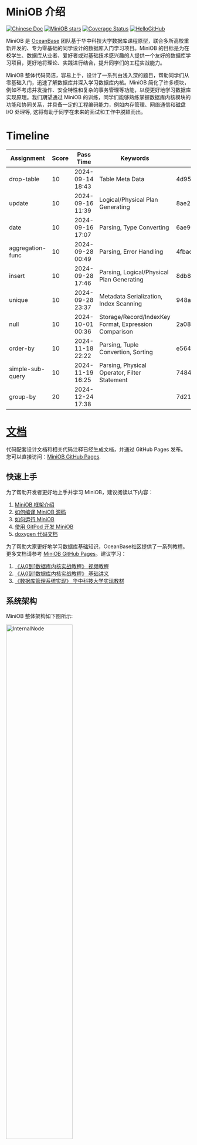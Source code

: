 # MiniOB 介绍

<div align="left">

[![Chinese Doc](https://img.shields.io/badge/文档-简体中文-blue)](https://oceanbase.github.io/miniob/)
[![MiniOB stars](https://img.shields.io/badge/dynamic/json?color=blue&label=stars&query=stargazers_count&url=https%3A%2F%2Fapi.github.com%2Frepos%2Foceanbase%2Fminiob)](https://github.com/oceanbase/miniob)
[![Coverage Status](https://codecov.io/gh/oceanbase/miniob/branch/main/graph/badge.svg)](https://codecov.io/gh/oceanbase/miniob)
[![HelloGitHub](https://abroad.hellogithub.com/v1/widgets/recommend.svg?rid=62efc8a5bbb64a9fbb1ebb7703446f36&claim_uid=AptH8D2YM3rCGL9&theme=small)](https://hellogithub.com/repository/62efc8a5bbb64a9fbb1ebb7703446f36)

</div>

MiniOB 是 [OceanBase](https://github.com/oceanbase/oceanbase) 团队基于华中科技大学数据库课程原型，联合多所高校重新开发的、专为零基础的同学设计的数据库入门学习项目。MiniOB 的目标是为在校学生、数据库从业者、爱好者或对基础技术感兴趣的人提供一个友好的数据库学习项目，更好地将理论、实践进行结合，提升同学们的工程实战能力。

MiniOB 整体代码简洁，容易上手，设计了一系列由浅入深的题目，帮助同学们从零基础入门，迅速了解数据库并深入学习数据库内核。MiniOB 简化了许多模块，例如不考虑并发操作、安全特性和复杂的事务管理等功能，以便更好地学习数据库实现原理。我们期望通过 MiniOB 的训练，同学们能够熟练掌握数据库内核模块的功能和协同关系，并具备一定的工程编码能力，例如内存管理、网络通信和磁盘 I/O 处理等, 这将有助于同学在未来的面试和工作中脱颖而出。

# Timeline

| Assignment       |Score|Pass Time| Keywords                                              |Commit ID|
|------------------|-----|---------|-------------------------------------------------------|---------|
| drop-table       |10|2024-09-14 18:43| Table Meta Data                                       | 4d95f5649cb680e97709e7d250a7c1f2b978f1ab  |
| update           |10|2024-09-16 11:39| Logical/Physical Plan Generating                      | 8ae210f8a59924fa90319d930e351ffb46879b0d |
| date             |10|2024-09-16 17:07| Parsing, Type Converting                              | 6ae90c5e41028671d31620240f9191eb7c0b67a0|
| aggregation-func |10|2024-09-28 00:49| Parsing, Error Handling                               | 4fbac94192ec7743fc062de00b4a48b726bb7dd4|
| insert           |10|2024-09-28 17:46| Parsing, Logical/Physical Plan Generating             | 8db8d4115778219fefee37956d8cc8ee64944f62|
| unique           |10|2024-09-28 23:37| Metadata Serialization, Index Scanning                | 948abb52fe5e82b47310fd096575a897c7685533|
| null             |10|2024-10-01 00:36| Storage/Record/IndexKey Format, Expression Comparison | 2a087946b710aaa9f920144580341353e1bcc5a2|
| order-by         |10|2024-11-18 22:22| Parsing, Tuple Convertion, Sorting                    | e564028e03d9bf4ce79b9e6484f01c9fb1483ea3|
| simple-sub-query |10|2024-11-19 16:25| Parsing, Physical Operator, Filter Statement          | 7484ede11591e517488ce73f4e48010906f92fb0|
| group-by         |20|2024-12-24 17:38|                                                       | 7d21b81a3af89a77fe0f89085187ab503606fe44|


# [文档](https://oceanbase.github.io/miniob/)
代码配套设计文档和相关代码注释已经生成文档，并通过 GitHub Pages 发布。您可以直接访问：[MiniOB GitHub Pages](https://oceanbase.github.io/miniob/).

## 快速上手

为了帮助开发者更好地上手并学习 MiniOB，建议阅读以下内容：

1. [MiniOB 框架介绍](https://oceanbase.github.io/miniob/design/miniob-architecture/)
2. [如何编译 MiniOB 源码](https://oceanbase.github.io/miniob/how_to_build/)
3. [如何运行 MiniOB](https://oceanbase.github.io/miniob/how_to_run/)
4. [使用 GitPod 开发 MiniOB](https://oceanbase.github.io/miniob/dev-env/dev_by_gitpod/)
5. [doxygen 代码文档](https://oceanbase.github.io/miniob/design/doxy/html/index.html)

为了帮助大家更好地学习数据库基础知识，OceanBase社区提供了一系列教程。更多文档请参考 [MiniOB GitHub Pages](https://oceanbase.github.io/miniob/)。建议学习：

1. [《从0到1数据库内核实战教程》  视频教程](https://open.oceanbase.com/activities/4921877?id=4921946)
2. [《从0到1数据库内核实战教程》  基础讲义](https://github.com/oceanbase/kernel-quickstart)
3. [《数据库管理系统实现》  华中科技大学实现教材](https://oceanbase.github.io/miniob/lectures/index.html)

## 系统架构

MiniOB 整体架构如下图所示:

<img src="./docs/docs/design/images/miniob-architecture.svg" width = "60%" alt="InternalNode" align=center />

其中:

- 网络模块(NET Service)：负责与客户端交互，收发客户端请求与应答；
- SQL解析(Parser)：将用户输入的SQL语句解析成语法树；
- 语义解析模块(Resolver)：将生成的语法树，转换成数据库内部数据结构；
- 查询优化(Optimizer)：根据一定规则和统计数据，调整/重写语法树。(部分实现)；
- 计划执行(Executor)：根据语法树描述，执行并生成结果；
- 存储引擎(Storage Engine)：负责数据的存储和检索；
- 事务管理(MVCC)：管理事务的提交、回滚、隔离级别等。当前事务管理仅实现了MVCC模式，因此直接以MVCC展示；
- 日志管理(Redo Log)：负责记录数据库操作日志；
- 记录管理(Record Manager)：负责管理某个表数据文件中的记录存放；
- B+ Tree：表索引存储结构；
- 会话管理：管理用户连接、调整某个连接的参数；
- 元数据管理(Meta Data)：记录当前的数据库、表、字段和索引元数据信息；
- 客户端(Client)：作为测试工具，接收用户请求，向服务端发起请求。


# [OceanBase 大赛](https://open.oceanbase.com/competition)

全国大学生计算机系统能力大赛（以下简称“大赛”）是由系统能力培养研究专家组发起，全国高等学校计算机教育研究会、系统能力培养研究项目示范高校共同主办、OceanBase 承办，面向高校大学生的全国性数据库大赛。
大赛面向全国爱好数据库的高校学生，以“竞技、交流、成长”为宗旨，搭建基于赛事的技术交流平台，促进高校创新人才培养机制，不仅帮助学生从0开始系统化学习 OceanBase 数据库理论知识，提升学生数据库实践能力，更能帮助学生走向企业积累经验，促进国内数据库人才的发展，碰撞出创新的火花。

OceanBase 初赛基于一套适合初学者实践的数据库实训平台 MiniOB，代码量少，易于上手学习，包含了数据库的各个关键模块，是一个系统性的数据库学习平台。基于该平台设置了一系列由浅入深的题目，以帮助同学们更好"零"基础入门。

为了帮助大家能在大赛中取得好成绩，我们提供了一系列的教程和指导，帮助大家更好地学习数据库基础知识，更好地完成大赛题目。
欢迎大家查看[《从0到1数据库内核实战教程》  视频教程](https://open.oceanbase.com/activities/4921877?id=4921946)，视频中包含了代码框架的介绍和一些入门题目的讲解。
> 由于MiniOB是一个持续演进的产品，视频教程中有些内容会与最新代码有冲突，建议大家参考讲解中的思路。

大赛的初赛是在MiniOB上进行的，同学们可以在前几届的题目上进行提前训练，可以让自己比别人提前一步。大家在日常训练时可以在[MiniOB 训练营](https://open.oceanbase.com/train?questionId=500003) 上提交代码进行测试。

在提交前, 请参考并学习 [训练营使用说明](https://ask.oceanbase.com/t/topic/35600372)。

如果大家在大赛中或使用训练营时遇到一些问题，请先查看[大赛 FAQ](https://ask.oceanbase.com/t/topic/35601465)。

# 在线开发平台

搭建开发环境是一个比较耗时而且繁琐的事情，特别是对于初学者。为了让大家更快地上手 MiniOB，本仓库基于 Gitpod 建立了快速在线开发平台。点击下面的按钮即可一键体验（建议使用 Chrome 浏览器）。

[![Open in Gitpod](https://gitpod.io/button/open-in-gitpod.svg)](https://gitpod.io/#https://github.com/oceanbase/miniob)

> 注意：这个链接打开的是MiniOB主仓库的开发环境，同学们需要通过gitpod进入自己的仓库开发环境。

首次进入 Gitpod 时需要安装一些依赖。安装完成后，终端界面会显示 "Dependency installed successfully"。运行 `bash build.sh --make -j4` 命令即可编译 MiniOB。

# Contributing

OceanBase 社区热情欢迎每一位对数据库技术热爱的开发者，期待与您携手开启思维碰撞之旅。无论是文档格式调整或文字修正、问题修复还是增加新功能，都是参与和贡献 OceanBase 社区的方式之一。MiniOB 现在开放了一些[新功能的开发](https://github.com/oceanbase/miniob/issues?q=is%3Aopen+is%3Aissue+label%3A%22help+wanted%22)，欢迎有兴趣的同学一起共建，希望我们共同成长。如果你对MiniOB不熟悉也没关系，可以直接联系我们，我们将会有人指导上手。现在就开始您的首次贡献吧！更多详情，请参考 [社区贡献](CONTRIBUTING.md)。

# Contributors
感谢所有为 MiniOB 项目做出贡献的同学们！

<a href="https://github.com/oceanbase/miniob/graphs/contributors"><img src="https://contributors-img.web.app/image?repo=oceanbase/miniob&width=890" /></a>

# License

MiniOB 采用 [木兰宽松许可证，第2版](https://license.coscl.org.cn/MulanPSL2), 可以自由拷贝和使用源码, 当做修改或分发时, 请遵守 [木兰宽松许可证，第2版](https://license.coscl.org.cn/MulanPSL2). 

# 社区组织

- [OceanBase 社区交流群 33254054](https://h5.dingtalk.com/circle/healthCheckin.html?corpId=dingd88359ef5e4c49ef87cda005313eea7a&1fe0ca69-72d=16c86a07-83c&cbdbhh=qwertyuiop&origin=1)
- [OceanBase 大赛官方交流群 35326455](https://qr.dingtalk.com/action/joingroup?code=v1,k1,g61jI0RwHQA8UMocuTbys2cyM7vck2c6jNE87vdxz9o=&_dt_no_comment=1&origin=11)
- [OceanBase 官方论坛](https://ask.oceanbase.com/)
- MiniOB 开发者微信群(添加 OBCE888 为好友，备注 MiniOB SIG，邀请入群)
